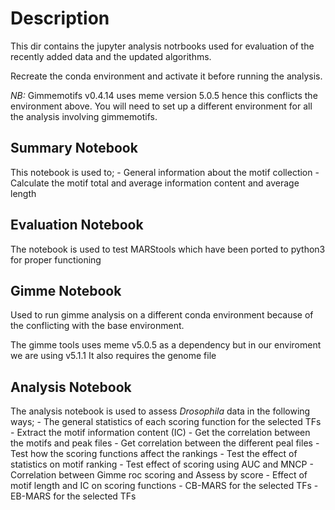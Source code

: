 # Description
This dir contains the jupyter analysis notrbooks used for evaluation of the recently added data and the updated algorithms.


Recreate the conda environment and activate it before running the analysis.

*NB:* Gimmemotifs v0.4.14 uses meme version 5.0.5 hence this conflicts the environment above. You will need to set up a different environment for all the analysis involving gimmemotifs.

## Summary Notebook
This notebook is used to;
	- General information about the motif collection
	- Calculate the motif total and average information content and average length

## Evaluation Notebook
The notebook is used to test MARStools which have been ported to python3 for proper functioning

## Gimme Notebook
Used to run gimme analysis on a different conda environment because of the conflicting with the base environment.

The gimme tools uses meme v5.0.5 as a dependency but in our enviroment we are using v5.1.1
It also requires the genome file

## Analysis Notebook
The analysis notebook is used to assess *Drosophila* data in the following ways;
	- The general statistics of each scoring function for the selected TFs
	- Extract the motif information content (IC)
	- Get the correlation between the motifs and peak files
	- Get correlation between the different peal files
	- Test how the scoring functions affect the rankings
	- Test the effect of statistics on motif ranking
	- Test effect of scoring using AUC and MNCP
	- Correlation between Gimme roc scoring and Assess by score
	- Effect of motif length and IC on scoring functions
	- CB-MARS for the selected TFs
	- EB-MARS for the selected TFs


